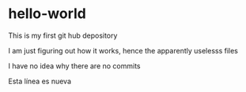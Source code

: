 # hello-world
This is my first git hub depository


I am just figuring out how it works, hence the apparently uselesss files

I have no idea why there are no commits

Esta línea es nueva
